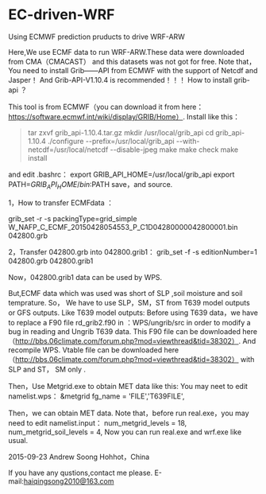 # EC-driven-WRF
Using ECMWF prediction pruducts to drive WRF-ARW

Here,We use ECMF data to run WRF-ARW.These data were downloaded from CMA（CMACAST） and this datasets was not got for free.
Note that，You need to install Grib——API from ECMWF with the support of Netcdf and Jasper！
And Grib-API-V1.10.4 is recommended！！！
How to install grib-api ？

This tool is from ECMWF（you can download it from here：https://software.ecmwf.int/wiki/display/GRIB/Home）.
Install like this：
  > tar zxvf grib_api-1.10.4.tar.gz
  > mkdir /usr/local/grib_api
  > cd grib_api-1.10.4
  > ./configure --prefix=/usr/local/grib_api --with-netcdf=/usr/local/netcdf --disable-jpeg
  > make
  > make check
  > make install

and edit .bashrc：
export GRIB_API_HOME=/usr/local/grib_api
export PATH=$GRIB_API_HOME/bin:$PATH
save，and source.


1，How to transfer ECMFdata ：

grib_set -r -s packingType=grid_simple W_NAFP_C_ECMF_20150428054553_P_C1D04280000042800001.bin 042800.grb


2，Transfer 042800.grb into 042800.grib1：
grib_set -f -s editionNumber=1 042800.grb 042800.grib1

Now，042800.grib1 data can be used by WPS.

But,ECMF data which was used was short of SLP ,soil moisture and soil temprature. So， We have to use  SLP，SM，ST from T639 model 
outputs or GFS outputs.
Like T639 model outputs:
Before using T639 data，we have to replace a F90 file rd_grib2.f90 in ：WPS/ungrib/src in order to modify a bug in reading and Ungrib T639 data. 
This F90 file can be downloaded here（http://bbs.06climate.com/forum.php?mod=viewthread&tid=38302）.
And recompile WPS.
Vtable file can be downloaded here（http://bbs.06climate.com/forum.php?mod=viewthread&tid=38302） with SLP and ST， SM only .

Then，Use Metgrid.exe to obtain MET data like this:
 You may neet to edit namelist.wps：
 &metgrid
fg_name = 'FILE','T639FILE',

Then，we can obtain MET data.
Note that，before run real.exe，you may need to edit namelist.input：
num_metgrid_levels                  = 18,
num_metgrid_soil_levels             = 4,
Now you can run real.exe and wrf.exe like usual.

2015-09-23
Andrew Soong
Hohhot，China

If you have any qustions,contact me please.
E-mail:haiqingsong2010@163.com







